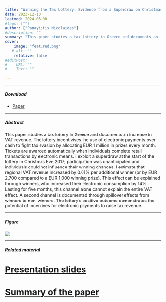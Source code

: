 ```yaml
---
title: "Winning the Tax Lottery: Evidence from a Superdraw on Christmas Eve" 
date: 2023-12-13
lastmod: 2024-05-08
#tags: [""]
author: ["Panayiotis Nicolaides"]
#description: "" 
summary: "This paper studies a tax lottery in Greece and documents an increase in VAT revenue. The lottery incentivises the use of electronic payments over cash to ﬁght tax evasion by allocating EUR 1 million in prizes every month. Tickets are awarded automatically when individuals complete retail transactions by electronic means. I exploit a superdraw at the start of the lottery in Christmas Eve 2017; participation was unanticipated and individuals could not inﬂuence their winning chances. I estimate that regional VAT revenue increased by 0.01% per additional winner (or by EUR 2,700 compared to a EUR 1,000 winning prize). This eﬀect can be explained through winners, who increased their electronic consumption by 14%. Lasting for ﬁve months, this channel alone cannot explain the entire VAT eﬀect. A second channel is documented through spillover eﬀects from winners to non-winners. The lottery’s positive outcome demonstrates the potential of incentives for electronic payments to raise tax revenue." 
cover:
    image: "featured.png"
   # alt: ""
    relative: false
#editPost:
#    URL: ""
#    Text: ""

---
```


---

##### Download

+ [Paper](lottery.pdf)

---

##### Abstract

This paper studies a tax lottery in Greece and documents an increase in VAT revenue. The lottery incentivises the use of electronic payments over cash to ﬁght tax evasion by allocating EUR 1 million in prizes every month. Tickets are awarded automatically when individuals complete retail transactions by electronic means. I exploit a superdraw at the start of the lottery in Christmas Eve 2017; participation was unanticipated and individuals could not inﬂuence their winning chances. I estimate that regional VAT revenue increased by 0.01% per additional winner (or by EUR 2,700 compared to a EUR 1,000 winning prize). This eﬀect can be explained through winners, who increased their electronic consumption by 14%. Lasting for ﬁve months, this channel alone cannot explain the entire VAT eﬀect. A second channel is documented through spillover eﬀects from winners to non-winners. The lottery’s positive outcome demonstrates the potential of incentives for electronic payments to raise tax revenue.

---

##### Figure

![](feature.png)


---

##### Related material

# [Presentation slides](vat_present.pdf)
# [Summary of the paper]()

